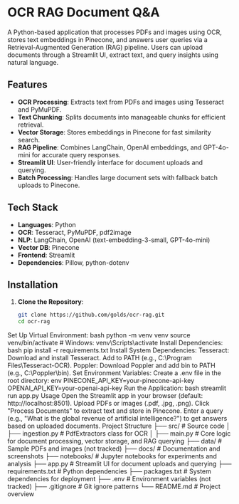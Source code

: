 # OCR RAG Document Q&A

A Python-based application that processes PDFs and images using OCR, stores text embeddings in Pinecone, and answers user queries via a Retrieval-Augmented Generation (RAG) pipeline. Users can upload documents through a Streamlit UI, extract text, and query insights using natural language.


## Features
- **OCR Processing**: Extracts text from PDFs and images using Tesseract and PyMuPDF.
- **Text Chunking**: Splits documents into manageable chunks for efficient retrieval.
- **Vector Storage**: Stores embeddings in Pinecone for fast similarity search.
- **RAG Pipeline**: Combines LangChain, OpenAI embeddings, and GPT-4o-mini for accurate query responses.
- **Streamlit UI**: User-friendly interface for document uploads and querying.
- **Batch Processing**: Handles large document sets with fallback batch uploads to Pinecone.

## Tech Stack
- **Languages**: Python
- **OCR**: Tesseract, PyMuPDF, pdf2image
- **NLP**: LangChain, OpenAI (text-embedding-3-small, GPT-4o-mini)
- **Vector DB**: Pinecone
- **Frontend**: Streamlit
- **Dependencies**: Pillow, python-dotenv


## Installation

1. **Clone the Repository**:
   ```bash
   git clone https://github.com/golds/ocr-rag.git
   cd ocr-rag
Set Up Virtual Environment:
bash
python -m venv venv
source venv/bin/activate  # Windows: venv\Scripts\activate
Install Dependencies:
bash
pip install -r requirements.txt
Install System Dependencies:
Tesseract: Download and install Tesseract. Add to PATH (e.g., C:\Program Files\Tesseract-OCR).
Poppler: Download Poppler and add bin to PATH (e.g., C:\Poppler\bin).
Set Environment Variables:
Create a .env file in the root directory:
env
PINECONE_API_KEY=your-pinecone-api-key
OPENAI_API_KEY=your-openai-api-key
Run the Application:
bash
streamlit run app.py
Usage
Open the Streamlit app in your browser (default: http://localhost:8501).
Upload PDFs or images (.pdf, .jpg, .png).
Click "Process Documents" to extract text and store in Pinecone.
Enter a query (e.g., "What is the global revenue of artificial intelligence?") to get answers based on uploaded documents.
Project Structure
├── src/                # Source code
│   ├── ingestion.py   # PdfExtractors class for OCR
│   ├── main.py        # Core logic for document processing, vector storage, and RAG querying
├── data/              # Sample PDFs and images (not tracked)
├── docs/              # Documentation and screenshots
├── notebooks/         # Jupyter notebooks for experiments and analysis
├── app.py             # Streamlit UI for document uploads and querying
├── requirements.txt   # Python dependencies
├── packages.txt       # System dependencies for deployment
├── .env               # Environment variables (not tracked)
├── .gitignore        # Git ignore patterns
└── README.md         # Project overview
